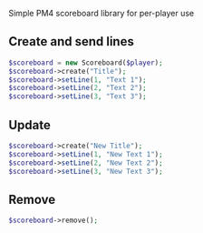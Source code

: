 Simple PM4 scoreboard library for per-player use

## Create and send lines

```php
$scoreboard = new Scoreboard($player);
$scoreboard->create("Title");
$scoreboard->setLine(1, "Text 1");
$scoreboard->setLine(2, "Text 2");
$scoreboard->setLine(3, "Text 3");
```
## Update

```php
$scoreboard->create("New Title");
$scoreboard->setLine(1, "New Text 1");
$scoreboard->setLine(2, "New Text 2");
$scoreboard->setLine(3, "New Text 3");
```
## Remove

```php
$scoreboard->remove();
```
